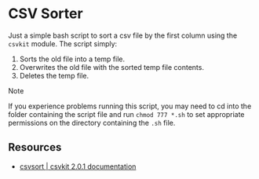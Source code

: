 # CSV Sorter

Just a simple bash script to sort a csv file by the first column using the `csvkit` module. The script simply:

1. Sorts the old file into a temp file.
2. Overwrites the old file with the sorted temp file contents.
3. Deletes the temp file.

> [!NOTE]
> If you experience problems running this script, you may need to cd into the folder containing the script file and run `chmod 777 *.sh` to set appropriate permissions on the directory containing the `.sh` file.

## Resources

- [csvsort | csvkit 2.0.1 documentation](https://csvkit.readthedocs.io/en/latest/scripts/csvsort.html)
